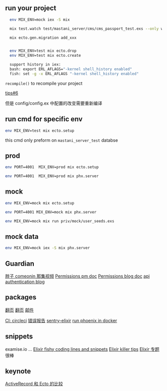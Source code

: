 

## run your project

```sh
  env MIX_ENV=mock iex -S mix

  mix test.watch test/mastani_server/cms/cms_passport_test.exs --only wip

  mix ecto.gen.migration add_xxx


  env MIX_ENV=test mix ecto.drop
  env MIX_ENV=test mix ecto.create

  support history in iex: 
  bash: export ERL_AFLAGS="-kernel shell_history enabled"
  fish: set -g -x ERL_AFLAGS "-kernel shell_history enabled"
  ```
`recompile()` to recompile your project

[tips#6](https://medium.com/blackode/10-killer-elixir-tips-2-c5f87f8a70c8)

但是 config/config.ex 中配置的改变需要重新编译

## run cmd for specific env

```sh
env MIX_ENV=test mix ecto.setup
```

this cmd only preform on `mastani_server_test` databse


## prod

```sh
env PORT=4001  MIX_ENV=prod mix ecto.setup
```

```sh
env PORT=4001  MIX_ENV=prod mix phx.server
```


## mock 

```sh
env MIX_ENV=mock mix ecto.setup
```

```sh
env PORT=4001 MIX_ENV=mock mix phx.server
```

```sh
env MIX_ENV=mock mix run priv/mock/user_seeds.exs
```

## mock data

```sh
env MIX_ENV=mock iex -S mix phx.server
```

## Guardian

[胖子 comeonin 那集视频](https://www.youtube.com/watch?v=UK8KBnoidr4)
[Permissions pm doc](https://hexdocs.pm/guardian/Guardian.Permissions.Bitwise.html#content)
[Permissions blog doc](http://blog.overstuffedgorilla.com/simple-guardian-permissions/)
[api authentication blog](http://blog.overstuffedgorilla.com/simple-guardian-api-authentication/)

## packages

[翻页](https://snippets.aktagon.com/snippets/776-pagination-with-elixir-and-ecto)
[翻页](https://github.com/drewolson/scrivener_ecto)
[邮件](https://github.com/thoughtbot/bamboo)

[CI: circleci](https://blog.lelonek.me/elixir-continuous-integration-with-circleci-ceae93dbe011)
[错误报告](https://sentry.io/welcome/)
[sentry-elixir](https://github.com/getsentry/sentry-elixir)
[run phoenix in docker](https://blog.lelonek.me/how-to-run-phoenix-framework-application-inside-a-docker-container-b02817d860b4)


## snippets

examise.io ... 
[Elixir fishy coding lines and snippets](https://medium.com/blackode/elixir-fishy-coding-lines-and-snippets-7cdd995e5ad4)
[Elixir killer tips](https://medium.com/blackode/10-killer-elixir-tips-2a9be1bec9be)
[Elixir 专题](https://medium.com/blackode/tagged/elixir) 很棒


## keynote 

[ActiveRecord 和 Ecto 的比较](http://tony612.com/activerecord-vs-ecto)
